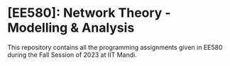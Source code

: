 # [EE580]: Network Theory - Modelling & Analysis
This repository contains all the programming assignments given in EE580 during the Fall Session of 2023 at IIT Mandi.